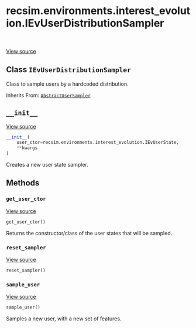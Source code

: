 <div itemscope itemtype="http://developers.google.com/ReferenceObject">
<meta itemprop="name" content="recsim.environments.interest_evolution.IEvUserDistributionSampler" />
<meta itemprop="path" content="Stable" />
<meta itemprop="property" content="__init__"/>
<meta itemprop="property" content="get_user_ctor"/>
<meta itemprop="property" content="reset_sampler"/>
<meta itemprop="property" content="sample_user"/>
</div>

# recsim.environments.interest_evolution.IEvUserDistributionSampler

<!-- Insert buttons -->

<table class="tfo-notebook-buttons tfo-api" align="left">
</table>

<a target="_blank" href="https://github.com/google-research/recsim/tree/master/recsim/environments/interest_evolution.py">View
source</a>

## Class `IEvUserDistributionSampler`

<!-- Start diff -->
Class to sample users by a hardcoded distribution.

Inherits From:
[`AbstractUserSampler`](../../../recsim/user/AbstractUserSampler.md)

<!-- Placeholder for "Used in" -->

<h2 id="__init__"><code>__init__</code></h2>

<a target="_blank" href="https://github.com/google-research/recsim/tree/master/recsim/environments/interest_evolution.py">View
source</a>

```python
__init__(
    user_ctor=recsim.environments.interest_evolution.IEvUserState,
    **kwargs
)
```

Creates a new user state sampler.

## Methods

<h3 id="get_user_ctor"><code>get_user_ctor</code></h3>

<a target="_blank" href="https://github.com/google-research/recsim/tree/master/recsim/user.py">View
source</a>

```python
get_user_ctor()
```

Returns the constructor/class of the user states that will be sampled.

<h3 id="reset_sampler"><code>reset_sampler</code></h3>

<a target="_blank" href="https://github.com/google-research/recsim/tree/master/recsim/user.py">View
source</a>

```python
reset_sampler()
```

<h3 id="sample_user"><code>sample_user</code></h3>

<a target="_blank" href="https://github.com/google-research/recsim/tree/master/recsim/environments/interest_evolution.py">View
source</a>

```python
sample_user()
```

Samples a new user, with a new set of features.

